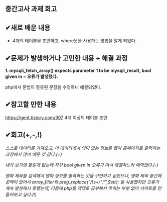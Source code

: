 ## 중간고사 과제 회고
##  &#10004;새로 배운 내용
- 4개의 테이블을 조인하고, where문을 사용하는 방법을 알게 되었다.

##  &#10004;문제가 발생하거나 고민한 내용 + 해결 과정
**1. mysqli_fetch_array() expects parameter 1 to be mysqli_result, bool given in ~ 오류가 발생했다.**

php에서 문법이 잘못된 문장을 수정하니 해결되었다.

##  &#10004;참고할 만한 내용

https://gent.tistory.com/307 4개 이상의 테이블 조인

##  &#10004;회고(+,-,!)
*스스로 데이터를 가져오고, 이 데이터에서 의미 있는 정보를 뽑아 홈페이지로 출력하는 과정에서 많이 배운 것 같다.(+)*

*내가 보기엔 틀린게 없는데 자꾸 bool given in 오류가 떠서 해결하느라 애먹었다.(-)*

*영화 제목을 검색해서 영화 정보를 출력하는 것을 구현하고 싶었으나, 영화 제목 중간에 공백이 있어서 array_filter와 preg_replace("/\s+/","",$str);
을 사용했지만 오류가 계속 발생해서 못했는데, 다음에 php를 제대로 공부해서 막히는 부분 없이 사이트를 만들어보고 싶다.(!)*
